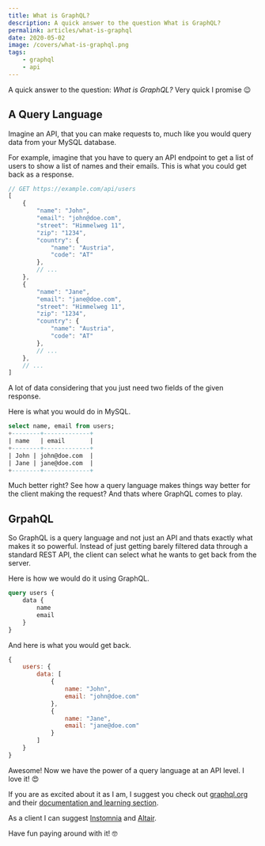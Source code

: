 ```yaml
---
title: What is GraphQL?
description: A quick answer to the question What is GraphQL?
permalink: articles/what-is-graphql
date: 2020-05-02
image: /covers/what-is-graphql.png
tags:
    - graphql
    - api
---
```


A quick answer to the question: _What is GraphQL?_ Very quick I promise 😉

<!-- more -->

## A Query Language

Imagine an API, that you can make requests to, much like you would query data from your MySQL database. 

For example, imagine that you have to query an API endpoint to get a list of users to show a list of names and their emails. This is what you could get back as a response.


```javascript
// GET https://example.com/api/users
[
    {
        "name": "John",
        "email": "john@doe.com",
        "street": "Himmelweg 11",
        "zip": "1234",
        "country": {
            "name": "Austria",
            "code": "AT"
        },
        // ...
    },
    {
        "name": "Jane",
        "email": "jane@doe.com",
        "street": "Himmelweg 11",
        "zip": "1234",
        "country": {
            "name": "Austria",
            "code": "AT"
        },
        // ...
    },
    // ...
]
```

A lot of data considering that you just need two fields of the given response. 

Here is what you would do in MySQL.

```sql
select name, email from users;
+--------+-------------+
| name   | email       |
+--------+-------------+
| John | john@doe.com  |
| Jane | jane@doe.com  |
+--------+-------------+
```

Much better right? See how a query language makes things way better for the client making the request? And thats where GraphQL comes to play.

## GrpahQL

So GraphQL is a query language and not just an API and thats exactly what makes it so powerful. Instead of just getting barely filtered data through a standard REST API, the client can select what he wants to get back from the server.

Here is how we would do it using GraphQL.

```graphql
query users {
    data {
        name
        email
    }
}
```

And here is what you would get back.

```javascript
{
    users: {
        data: [
            {
                name: "John",
                email: "john@doe.com"
            },
            {
                name: "Jane",
                email: "jane@doe.com"
            }
        ]
    }
}
```

Awesome! Now we have the power of a query language at an API level. I love it! 😍

If you are as excited about it as I am, I suggest you check out [graphql.org](https://graphql.org/) and their [documentation and learning section](https://graphql.org/learn/).

As a client I can suggest [Instomnia](https://insomnia.rest) and [Altair](https://altair.sirmuel.design/).

Have fun paying around with it! 🤓